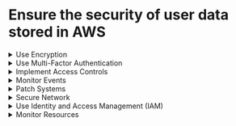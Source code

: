 # Ensure the security of user data stored in AWS

<details>

<summary>Use Encryption</summary>

Encryption is the most effective and secure way to protect your data stored in AWS. Encrypt data both in transit and at rest.

</details>

<details>

<summary>Use Multi-Factor Authentication</summary>

Require multi-factor authentication (MFA) for all user access to the AWS environment.

</details>

<details>

<summary>Implement Access Controls</summary>

Use AWS IAM to manage user access and control who has access to which resources.

</details>

<details>

<summary>Monitor Events</summary>

Monitor access to resources and user activities using AWS CloudTrail and CloudWatch.

</details>

<details>

<summary>Patch Systems</summary>

Update and patch your systems regularly to protect against vulnerabilities.

</details>

<details>

<summary>Secure Network</summary>

Implement segmentation, firewalls, and security groups to secure the network.

</details>

<details>

<summary>Use Identity and Access Management (IAM)</summary>

Create least privilege IAM policies to control user access.

</details>

<details>

<summary>Monitor Resources</summary>

Monitor resource usage to identify any suspicious activity.

</details>




